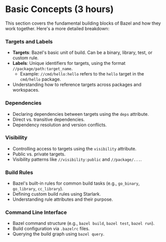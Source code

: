 # Basic Concepts (3 hours)

This section covers the fundamental building blocks of Bazel and how they work together. Here's a more detailed breakdown:

### Targets and Labels
- **Targets**: Bazel's basic unit of build. Can be a binary, library, test, or custom rule.
- **Labels**: Unique identifiers for targets, using the format `//package/path:target_name`.
  - Example: `//cmd/hello:hello` refers to the `hello` target in the `cmd/hello` package.
- Understanding how to reference targets across packages and workspaces.

### Dependencies
- Declaring dependencies between targets using the `deps` attribute.
- Direct vs. transitive dependencies.
- Dependency resolution and version conflicts.

### Visibility
- Controlling access to targets using the `visibility` attribute.
- Public vs. private targets.
- Visibility patterns like `//visibility:public` and `//package/...`.

### Build Rules
- Bazel's built-in rules for common build tasks (e.g., `go_binary`, `go_library`, `cc_library`).
- Defining custom build rules using Starlark.
- Understanding rule attributes and their purpose.

### Command Line Interface
- Bazel command structure (e.g., `bazel build`, `bazel test`, `bazel run`).
- Build configuration via `.bazelrc` files.
- Querying the build graph using `bazel query`.
